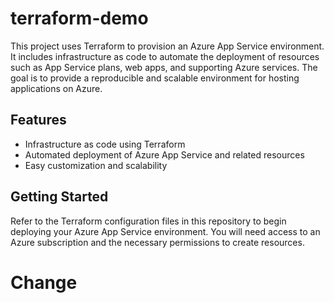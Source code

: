 # terraform-demo
This project uses Terraform to provision an Azure App Service environment. It includes infrastructure as code to automate the deployment of resources such as App Service plans, web apps, and supporting Azure services. The goal is to provide a reproducible and scalable environment for hosting applications on Azure.

## Features
- Infrastructure as code using Terraform
- Automated deployment of Azure App Service and related resources
- Easy customization and scalability

## Getting Started
Refer to the Terraform configuration files in this repository to begin deploying your Azure App Service environment. You will need access to an Azure subscription and the necessary permissions to create resources.

# Change 